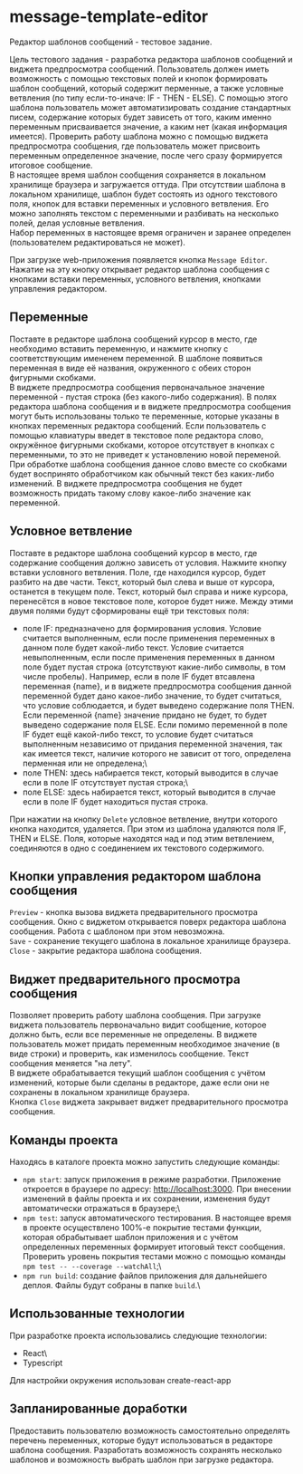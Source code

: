 # message-template-editor

Редактор шаблонов сообщений - тестовое задание.

Цель тестового задания - разработка редактора шаблонов сообщений и виджета предпросмотра сообщений. Пользователь должен иметь возможность с помощью текстовых полей и кнопок формировать шаблон сообщений, который содержит перменные, а также условные ветвления (по типу если-то-иначе: IF - THEN - ELSE). С помощью этого шаблона пользователь может автоматизировать создание стандартных писем, содержание которых будет зависеть от того, каким именно переменным присваивается значение, а каким нет (какая информация имеется). Проверить работу шаблона можно с помощью виджета предпросмотра сообщения, где пользователь может присвоить переменным определенное значение, после чего сразу формируется итоговое сообщение.\
В настоящее время шаблон сообщения сохраняется в локальном хранилище браузера и загружается оттуда. При отсутствии шаблона в локальном хранилище, шаблон будет состоять из одного текстового поля, кнопок для вставки переменных и условного ветвления. Его можно заполнять текстом с переменными и разбивать на несколько полей, делая условные ветвления.\
Набор переменных в настоящее время ограничен и заранее определен (пользователем редактироваться не может).

При загрузке web-приложения появляется кнопка `Message Editor`. Нажатие на эту кнопку открывает редактор шаблона сообщения с кнопками вставки переменных, условного ветвления, кнопками управления редактором.

## Переменные

Поставте в редакторе шаблона сообщений курсор в место, где необходимо вставить переменную, и нажмите кнопку с соответствующим имененем переменной. В шаблоне появиться переменная в виде её названия, окруженного с обеих сторон фигурными скобками.\
В виджете предпросмотра сообщения первоначальное значение переменной - пустая строка (без какого-либо содержания).
В полях редактора шаблона сообщения и в виджете предпросмотра сообщения могут быть использованы только те переменные, которые указаны в кнопках переменных редактора сообщений. Если пользователь с помощью клавиатуры введет в текстовое поле редактора слово, окружённое фигурными скобками, которое отсутствует в кнопках с переменными, то это не приведет к установлению новой переменой. При обработке шаблона сообщения данное слово вместе со скобками будет воспринято обработчиком как обычный текст без каких-либо изменений. В виджете предпросмотра сообщения не будет возможность придать такому слову какое-либо значение как переменной.

## Условное ветвление

Поставте в редакторе шаблона сообщений курсор в место, где содержание сообщения должно зависеть от условия. Нажмите кнопку вставки условного ветвления. Поле, где находился курсор, будет разбито на две части. Текст, который был слева и выше от курсора, останется в текущем поле. Текст, который был справа и ниже курсора, перенесётся в новое текстовое поле, которое будет ниже. Между этими двумя полями будут сформированы ещё три текстовых поля:

- поле IF: предназначено для формирования условия. Условие считается выполненным, если после применения переменных в данном поле будет какой-либо текст. Условие считается невыполненным, если после применения переменных в данном поле будет пустая строка (отсутствуют какие-либо символы, в том числе пробелы). Например, если в поле IF будет втсавлена переменная {name}, и в виджете предпросмотра сообщения данной переменной будет дано какое-либо значение, то будет считаться, что условие соблюдается, и будет выведено содержание поля THEN. Если переменной {name} значение придано не будет, то будет выведено содержание поля ELSE. Если помимо переменной в поле IF будет ещё какой-либо текст, то условие будет считаться выполненным независимо от придания переменной значения, так как имеется текст, наличие которого не зависит от того, определена перменная или не определена;\
- поле THEN: здесь набирается текст, который выводится в случае если в поле IF отсутствует пустая строка;\
- поле ELSE: здесь набирается текст, который выводится в случае если в поле IF будет находиться пустая строка.

При нажатии на кнопку `Delete` условное ветвление, внутри которого кнопка находится, удаляется. При этом из шаблона удаляются поля IF, THEN и ELSE. Поля, которые находятся над и под этим ветвлением, соединяются в одно с соединением их текстового содержимого.

## Кнопки управления редактором шаблона сообщения

`Preview` - кнопка вызова виджета предварительного просмотра сообщения. Окно с виджетом открывается поверх редактора шаблона сообщения. Работа с шаблоном при этом невозможна.\
`Save` - сохранение текущего шаблона в локальное хранилище браузера.\
`Close` - закрытие редактора шаблона сообщения.

## Виджет предварительного просмотра сообщения

Позволяет проверить работу шаблона сообщения. При загрузке виджета пользователь первоначально видит сообщение, которое должно быть, если все переменные не определены. В виджете пользователь может придать переменным необходимое значение (в виде строки) и проверить, как изменилось сообщение. Текст сообщения меняется "на лету".\
В виджете обрабатывается текущий шаблон сообщения с учётом изменений, которые были сделаны в редакторе, даже если они не сохранены в локальном хранилище браузера.\
Кнопка `Close` виджета закрывает виджет предварительного просмотра сообщения.

## Команды проекта

Находясь в каталоге проекта можно запустить следующие команды:

- `npm start`: запуск приложения в режиме разработки. Приложение откроется в браузере по адресу: [http://localhost:3000](http://localhost:3000). При внесении изменений в файлы проекта и их сохранении, изменения будут автоматически отражаться в браузере;\
- `npm test`: запуск автоматического тестирования. В настоящее время в проекте осуществлено 100%-е покрытие тестами функции, которая обрабытывает шаблон приложения и с учётом определенных переменных формирует итоговый текст сообщения. Проверить уровень покрытия тестами можно с помощью команды `npm test -- --coverage --watchAll`;\
- `npm run build`: создание файлов приложения для дальнейшего деплоя. Файлы будут собраны в папке `build`.\

## Использованные технологии

При разработке проекта использовались следующие технологии:

- React\
- Typescript

Для настройки окружения использован create-react-app

## Запланированные доработки

Предоставить пользователю возможность самостоятельно определять перечень переменных, которые будут использоваться в редакторе шаблона сообщения.
Разработать возможность сохранять несколько шаблонов и возможность выбрать шаблон при загрузке редактора.
